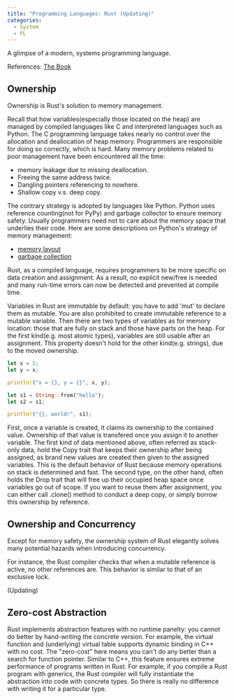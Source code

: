 ```yaml
---
title: "Programming Languages: Rust (Updating)"
categories:
  - System
  - PL
---
```


A glimpse of a modern, systems programming language.

References: [The Book](https://doc.rust-lang.org/book/title-page.html)

## Ownership

Ownership is Rust's solution to memory management.

Recall that how variables(especially those located on the heap) are managed by compiled languages like C and interpreted languages such as Python. The C programming language takes nearly no control over the allocation and deallocation of heap memory. Programmers are responsible for doing so correctly, which is hard. Many memory problems related to poor management have been encountered all the time:

* memory leakage due to missing deallocation.
* Freeing the same address twice.
* Dangling pointers referencing to nowhere.
* Shallow copy v.s. deep copy.

The contrary strategy is adopted by languages like Python. Python uses reference counting(not for PyPy) and garbage collector to ensure memory safety. Usually programmers need not to care about the memory space that underlies their code. Here are some descriptions on Python's strategy of memory management:

* [memory layout](https://realpython.com/python-memory-management/)
* [garbage collection](https://www.geeksforgeeks.org/garbage-collection-python/)

Rust, as a compiled language, requires programmers to be more specific on data creation and assignment. As a result, no explicit new/free is needed and many run-time errors can now be detected and prevented at compile time.

Variables in Rust are immutable by default: you have to add 'mut' to declare them as mutable. You are also prohibited to create immutable reference to a mutable variable. Then there are two types of variables as for memory location: those that are fully on stack and those have parts on the heap. For the first kind(e.g. most atomic types), variables are still usable after an assignment. This property doesn't hold for the other kind(e.g. strings), due to the moved ownership.

```Rust
let x = 5;
let y = x;

println!("x = {}, y = {}", x, y);

let s1 = String::from("hello");
let s2 = s1;

println!("{}, world!", s1);
```

First, once a variable is created, it claims its ownership to the contained value. Ownership of that value is transfered once you assign it to another variable. The first kind of data mentioned above, often referred as stack-only data, hold the Copy trait that keeps their ownership after being assigned, as brand new values are created then given to the assigned variables. This is the default behavior of Rust because memory operations on stack is determined and fast. The second type, on the other hand, often holds the Drop trait that will free up their occupied heap space once variables go out of scope. If you want to reuse them after assignment, you can either call .clone() method to conduct a deep copy, or simply borrow this ownership by reference. 

## Ownership and Concurrency

Except for memory safety, the ownership system of Rust elegantly solves many potential hazards when introducing concurrency.

For instance, the Rust compiler checks that when a mutable reference is active, no other references are. This behavior is similar to that of an exclusive lock.

(Updating)

## Zero-cost Abstraction

Rust implements abstraction features with no runtime panelty: you cannot do better by hand-writing the concrete version. For example, the virtual function and (underlying) virtual table supports dynamic binding in C++ with no cost. The "zero-cost" here means you can't do any better than a search for function pointer. Similar to C++, this feature ensures extreme performance of programs written in Rust. For example, if you compile a Rust program with generics, the Rust compiler will fully instantiate the abstraction into code with concrete types. So there is really no difference with writing it for a particular type. 